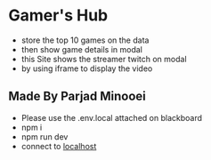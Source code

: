 # Gamer's Hub

* store the top 10 games on the data
* then show game details in modal
* this Site shows the streamer twitch on modal
* by using iframe to display the video


## Made By Parjad Minooei

* Please use the .env.local attached on blackboard 
* npm i
* npm run dev
* connect to [localhost ](http://localhost:5173/)